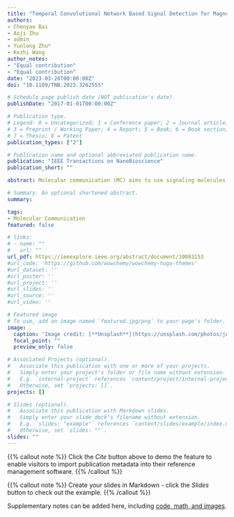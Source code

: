 ```yaml
---
title: "Temporal Convolutional Network Based Signal Detection for Magnetotactic Bacteria Communication System"
authors:
- Chenyao Bai
- Aoji Zhu
- admin
- Yunlong Zhu*
- Kezhi Wang
author_notes:
- "Equal contribution"
- "Equal contribution"
date: "2023-03-28T00:00:00Z"
doi: "10.1109/TNB.2023.3262555"

# Schedule page publish date (NOT publication's date).
publishDate: "2017-01-01T00:00:00Z"

# Publication type.
# Legend: 0 = Uncategorized; 1 = Conference paper; 2 = Journal article;
# 3 = Preprint / Working Paper; 4 = Report; 5 = Book; 6 = Book section;
# 7 = Thesis; 8 = Patent
publication_types: ["2"]

# Publication name and optional abbreviated publication name.
publication: "IEEE Transactions on NanoBioscience"
publication_short: ""

abstract: Molecular communication (MC) aims to use signaling molecules as information carriers to achieve communication between biological entities. However, MC systems severely suffers from inter symbol interference (ISI) and external noise, making it virtually difficult to obtain accurate mathematical models. Specifically, the mathematically intractable channel state information (CSI) of MC motivates the deep learning (DL) based signal detection methods. In this paper, a modified temporal convolutional network (TCN) is proposed for signal detection for a special MC communication system which uses magnetotactic bacteria (MTB) as information carriers. Results show that the TCN-based detector demonstrates the best overall performance. In particular, it achieves better bit error rate (BER) performance than sub-optimal maximum a posteriori (MAP) and deep neural network (DNN) based detectors. However, it behaves similar with the bidirectional long short term memory (BiLSTM) based detector that have been previously proposed and worse than the optimal MAP detector. When both BER performance and computational complexity are taken into account, the proposed TCN-based detector outperforms BiLSTM-based detectors. Furthermore, in terms of robustness evaluation, the proposed TCN-based detector outperforms all other DL-based detectors.

# Summary. An optional shortened abstract.
summary: 

tags:
- Molecular Communication
featured: false

# links:
# - name: ""
#   url: ""
url_pdf: https://ieeexplore.ieee.org/abstract/document/10083153
#url_code: 'https://github.com/wowchemy/wowchemy-hugo-themes'
#url_dataset: ''
#url_poster: ''
#url_project: ''
#url_slides: ''
#url_source: ''
#url_video: ''

# Featured image
# To use, add an image named `featured.jpg/png` to your page's folder. 
image:
  caption: 'Image credit: [**Unsplash**](https://unsplash.com/photos/jdD8gXaTZsc)'
  focal_point: ""
  preview_only: false

# Associated Projects (optional).
#   Associate this publication with one or more of your projects.
#   Simply enter your project's folder or file name without extension.
#   E.g. `internal-project` references `content/project/internal-project/index.md`.
#   Otherwise, set `projects: []`.
projects: []

# Slides (optional).
#   Associate this publication with Markdown slides.
#   Simply enter your slide deck's filename without extension.
#   E.g. `slides: "example"` references `content/slides/example/index.md`.
#   Otherwise, set `slides: ""`.
slides: ""
---
```


{{% callout note %}}
Click the *Cite* button above to demo the feature to enable visitors to import publication metadata into their reference management software.
{{% /callout %}}

{{% callout note %}}
Create your slides in Markdown - click the *Slides* button to check out the example.
{{% /callout %}}

Supplementary notes can be added here, including [code, math, and images](https://wowchemy.com/docs/writing-markdown-latex/).
